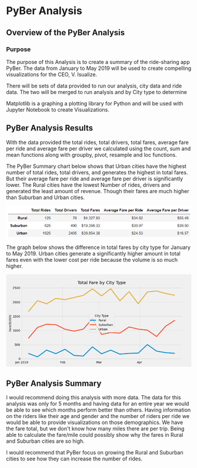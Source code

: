 # PyBer Analysis
## Overview of the PyBer Analysis
### Purpose
The purpose of this Analysis is to create a summary of the ride-sharing app PyBer.  The data from January to May 2019 will be used to create compelling visualizations for the CEO, V. Isualize.

There will be sets of data provided to run our analysis, city data and ride data.  The two will be merged to run analysis and by City type to determine  

Matplotlib is a graphing a plotting library for Python and will be used with Jupyter Notebook to create Visualizations.


## PyBer Analysis Results

With the data provided the total rides, total drivers, total fares, average fare per ride and average fare per driver we calculated using the count, sum and mean functions along with groupby, pivot, resample and loc functions.

The PyBer Summary chart below shows that Urban cities have the highest number of total rides, total drivers, and generates the highest in total fares.  But their average fare per ride and average fare per driver is significantly lower. The Rural cities have the lowest Number of rides, drivers and generated the least amount of revenue.  Though their fares are much higher than Suburban and Urban cities.

<img src="https://github.com/andralobo/Module5-Challenge/blob/main/Analysis/Pyber_Summary.png?raw=true">

The graph below shows the difference in total fares by city type for January to May 2019.  Urban cities generate a significantly higher amount in total fares even with the lower cost per ride because the volume is so much higher.

<img src="https://github.com/andralobo/Module5-Challenge/blob/main/Analysis/Fig8.png?raw=true">

## PyBer Analysis Summary
I would recommend doing this analysis with more data.  The data for this analysis was only for 5 months and having data for an entire year we would be able to see which months perform better than others. Having information on the riders like their age and gender and the number of riders per ride we would be able to provide visualizations on those demographics.  We have the fare total, but we don't know how many miles there are per trip.  Being able to calculate the fare/mile could possibly show why the fares in Rural and Suburban cities are so high.

I would recommend that PyBer focus on growing the Rural and Suburban cities to see how they can increase the number of rides.  
